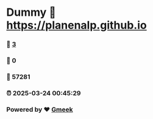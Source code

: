 # Dummy :link: https://planenalp.github.io 
### :page_facing_up: [3](https://planenalp.github.io/tag.html) 
### :speech_balloon: 0 
### :hibiscus: 57281 
### :alarm_clock: 2025-03-24 00:45:29 
### Powered by :heart: [Gmeek](https://github.com/Meekdai/Gmeek)
